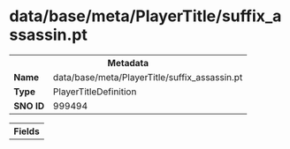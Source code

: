 <h1>data/base/meta/PlayerTitle/suffix_assassin.pt</h1><table><tr><th colspan="100%">Metadata</th></tr><tr><td><b>Name</b></td><td>data/base/meta/PlayerTitle/suffix_assassin.pt</td></tr><tr><td><b>Type</b></td><td>PlayerTitleDefinition</td></tr><tr><td><b>SNO ID</b></td><td>999494</td></tr></table>

<table><tr><th colspan="100%">Fields</th></tr></table>

